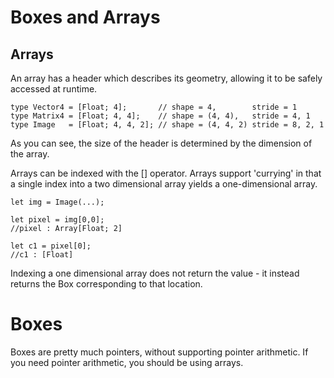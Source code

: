 # Boxes and Arrays


## Arrays

An array has a header which describes its geometry, allowing it to be safely accessed at runtime.

```
type Vector4 = [Float; 4];       // shape = 4,        stride = 1
type Matrix4 = [Float; 4, 4];    // shape = (4, 4),   stride = 4, 1
type Image   = [Float; 4, 4, 2]; // shape = (4, 4, 2) stride = 8, 2, 1
```

As you can see, the size of the header is determined by the dimension of the array.  

Arrays can be indexed with the [] operator.  Arrays support 'currying' in that a single index into a two 
dimensional array yields a one-dimensional array.

```
let img = Image(...);

let pixel = img[0,0];
//pixel : Array[Float; 2]

let c1 = pixel[0]; 
//c1 : [Float]
```

Indexing a one dimensional array does not return the value - it instead returns the Box corresponding to 
that location.  

# Boxes

Boxes are pretty much pointers, without supporting pointer arithmetic.  If you need pointer arithmetic, 
you should be using arrays.  
